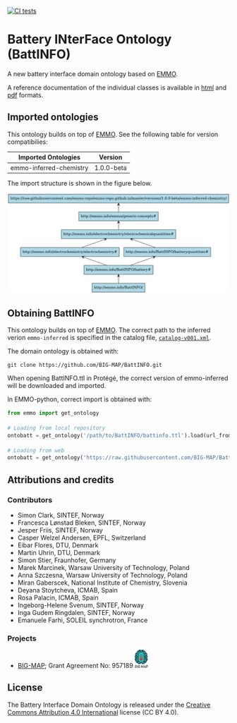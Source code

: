 [![CI tests](https://github.com/BIG-MAP/BattINFO/workflows/CI%20tests/badge.svg)](https://github.com/BIG-MAP/BattINFO/actions/)

# Battery INterFace Ontology (BattINFO)

A new battery interface domain ontology based on [EMMO][1].

A reference documentation of the individual classes is available in [html](https://big-map.github.io/BattINFO/index.html) and [pdf](https://big-map.github.io/BattINFO/battinfo.pdf) formats.

## Imported ontologies

This ontology builds on top of [EMMO][1].
See the following table for version compatibilies:

| Imported Ontologies      | Version           |
| ------------------------ | ----------------- |
| emmo-inferred-chemistry  | 1.0.0-beta        |

The import structure is shown in the figure below.

![BattINFO import structure.](doc/battinfo-structure.png)

## Obtaining BattINFO

This ontology builds on top of [EMMO][1].
The correct path to the inferred verion `emmo-inferred` is specified in the catalog file, [`catalog-v001.xml`](catalog-v001.xml).

The domain ontology is obtained with:

```console
git clone https://github.com/BIG-MAP/BattINFO.git
```

When opening BattINFO.ttl in Protégé, the correct version of emmo-inferred will be downloaded and imported.

In EMMO-python, correct import is obtained with:

```python
from emmo import get_ontology

# Loading from local repository
ontobatt = get_ontology('/path/to/BattINFO/battinfo.ttl').load(url_from_catalog=True)

# Loading from web
ontobatt = get_ontology('https://raw.githubusercontent.com/BIG-MAP/BattINFO/master/battinfo.ttl').load()
```

## Attributions and credits

### Contributors

- Simon Clark, SINTEF, Norway
- Francesca Lønstad Bleken, SINTEF, Norway
- Jesper Friis, SINTEF, Norway
- Casper Welzel Andersen, EPFL, Switzerland
- Eibar Flores, DTU, Denmark
- Martin Uhrin, DTU, Denmark
- Simon Stier, Fraunhofer, Germany
- Marek Marcinek, Warsaw University of Technology, Poland
- Anna Szczesna, Warsaw University of Technology, Poland
- Miran Gaberscek, National Institute of Chemistry, Slovenia
- Deyana Stoytcheva, ICMAB, Spain
- Rosa Palacin, ICMAB, Spain
- Ingeborg-Helene Svenum, SINTEF, Norway
- Inga Gudem Ringdalen, SINTEF, Norway
- Emanuele Farhi, SOLEIL synchrotron, France

### Projects

- [BIG-MAP](http://www.big-map.eu/); Grant Agreement No: 957189 <img src="bigmap.png" alt="BIG-MAP" width="30">

## License

The Battery Interface Domain Ontology is released under the [Creative Commons Attribution 4.0 International](https://creativecommons.org/licenses/by/4.0/legalcode) license (CC BY 4.0).

[1]: https://github.com/emmo-repo/EMMO
